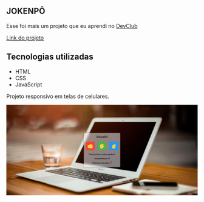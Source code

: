 ## JOKENPÔ

Esse foi mais um projeto que eu aprendi no <a href="https://rodolfomori.com.br/devclub" target="_blank" rel="noopener noreferrer">DevClub</a>

<a href="https://jokenpow.vercel.app/" target="_blank" rel="noopener noreferrer">Link do projeto</a>

<h2>Tecnologias utilizadas</h2>
  
  -  HTML
  -  CSS
  -  JavaScript

<p>Projeto responsivo em telas de celulares.</p>

<img width="700px" src="https://github.com/RABF1969/JokenP-/blob/main/img/jokenpow.jpg"/>
